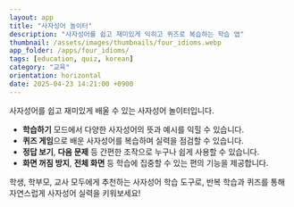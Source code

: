 ```yaml
---
layout: app
title: "사자성어 놀이터"
description: "사자성어를 쉽고 재미있게 익히고 퀴즈로 복습하는 학습 앱"
thumbnail: /assets/images/thumbnails/four_idioms.webp
app_folder: /apps/four_idioms/
tags: [education, quiz, korean]
category: "교육"
orientation: horizontal
date: 2025-04-23 14:21:00 +0900
---
```


사자성어를 쉽고 재미있게 배울 수 있는 사자성어 놀이터입니다.

- **학습하기** 모드에서 다양한 사자성어의 뜻과 예시를 익힐 수 있습니다.
- **퀴즈 게임**으로 배운 사자성어를 복습하며 실력을 점검할 수 있습니다.
- **정답 보기**, **다음 문제** 등 간편한 조작으로 누구나 쉽게 사용할 수 있습니다.
- **화면 꺼짐 방지**, **전체 화면** 등 학습에 집중할 수 있는 편의 기능을 제공합니다.

학생, 학부모, 교사 모두에게 추천하는 사자성어 학습 도구로, 반복 학습과 퀴즈를 통해 자연스럽게 사자성어 실력을 키워보세요!
